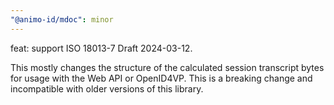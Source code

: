 ```yaml
---
"@animo-id/mdoc": minor
---
```


feat: support ISO 18013-7 Draft 2024-03-12.

This mostly changes the structure of the calculated session transcript bytes for usage with the Web API or OpenID4VP. This is a breaking change and incompatible with older versions of this library.
